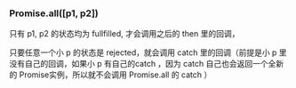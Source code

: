 ### Promise.all([p1, p2])

只有 p1, p2 的状态均为 fullfilled, 才会调用之后的 then 里的回调，

只要任意一个小 p 的状态是 rejected，就会调用 catch 里的回调（前提是小 p 里没有自己的回调，如果小 p 有自己的catch ，因为 catch 自己也会返回一个全新的 Promise实例，所以就不会调用 Promise.all 的 catch ）

